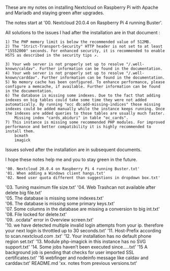 These are my notes on installing Nextcloud on Raspberry Pi with Apache and Mariadb and staying green after upgrades.

The notes start at '00. Nextcloud 20.0.4 on Raspberry Pi 4 running Buster'.

All solutions to the issues I had after the installation are in that document :

    1) The PHP memory limit is below the recommended value of 512MB.
    2) The "Strict-Transport-Security" HTTP header is not set to at least "15552000" seconds. For enhanced security, it is recommended to enable HSTS as described in the security tips ↗.

    3) Your web server is not properly set up to resolve "/.well-known/caldav". Further information can be found in the documentation.
    4) Your web server is not properly set up to resolve "/.well-known/carddav". Further information can be found in the documentation.
    5) No memory cache has been configured. To enhance performance, please configure a memcache, if available. Further information can be found in the documentation.
    6) The database is missing some indexes. Due to the fact that adding indexes on big tables could take some time they were not added automatically. By running "occ db:add-missing-indices" those missing indexes could be added manually while the instance keeps running. Once the indexes are added queries to those tables are usually much faster.
        Missing index "cards_abiduri" in table "oc_cards".
    7) This instance is missing some recommended PHP modules. For improved performance and better compatibility it is highly recommended to install them.
        bcmath
        imagick

Issues solved after the installation are in subsequent documents.

I hope these notes help me and you to stay green in the future.


    '00. Nextcloud 20.0.4 on Raspberry Pi 4 running Buster.txt'
    '01. When adding a Windows client hangs.txt'
    '02. Need user quota different than suggestions in dropdown box.txt'
'03. Tuning maximum file size.txt'
'04. Web Trashcan not available after delete big file.txt'                                                              
'05. The database is missing some indexes.txt'                                                                          
'06. The database is missing some primary keys.txt'                                                                     
'07. Some columns in the database are missing a conversion to big int.txt'                                              
'08. File locked for delete.txt'                                                                                        
'09. .ocdata” error in Overview screen.txt'                                                                             
'10. we have detected multiple invalid login attempts from your ip. therefore your next login is throttled up to 30 seconds.txt'
'11. Host-Prefix according to scan.nextcloud.com .txt'
'12. Your installation has no default phone region set.txt'
'13. Module php-imagick in this instance has no SVG support.txt'
'14. Some jobs haven’t been executed since.....txt'
'15 A background job is pending that checks for user imported SSL certificates.txt'
'16 webfinger and nodeinfo message like caldav and carddav.txt'
 README.md
'xx. notes from previous versions.txt'
